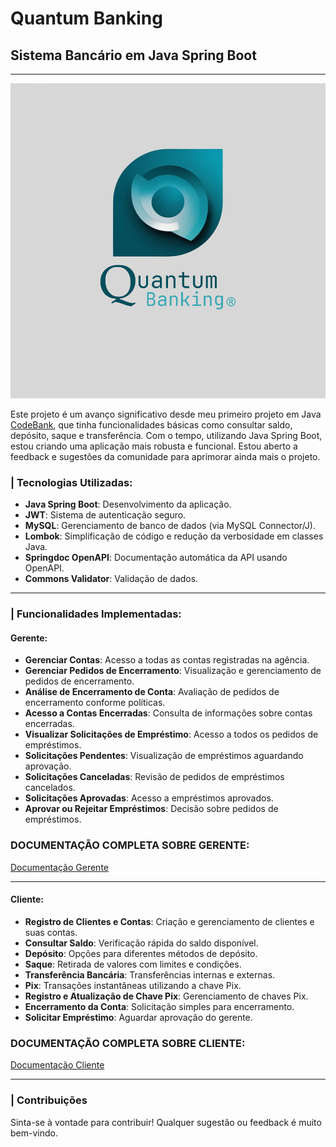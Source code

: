 # Quantum Banking
## Sistema Bancário em Java Spring Boot
___

<img src="Quantum Banking - Logo.png" alt="Logo Quantum Banking">

Este projeto é um avanço significativo desde meu primeiro projeto em Java [CodeBank](https://github.com/caaiofeerreira/CodeBank), que tinha funcionalidades básicas como consultar saldo, depósito, saque e transferência. Com o tempo, utilizando Java Spring Boot, estou criando uma aplicação mais robusta e funcional. Estou aberto a feedback e sugestões da comunidade para aprimorar ainda mais o projeto.

### | Tecnologias Utilizadas:
- **Java Spring Boot**: Desenvolvimento da aplicação.
- **JWT**: Sistema de autenticação seguro.
- **MySQL**: Gerenciamento de banco de dados (via MySQL Connector/J).
- **Lombok**: Simplificação de código e redução da verbosidade em classes Java.
- **Springdoc OpenAPI**: Documentação automática da API usando OpenAPI.
- **Commons Validator**: Validação de dados.

___

### | Funcionalidades Implementadas:

#### Gerente:
- **Gerenciar Contas**: Acesso a todas as contas registradas na agência.
- **Gerenciar Pedidos de Encerramento**: Visualização e gerenciamento de pedidos de encerramento.
- **Análise de Encerramento de Conta**: Avaliação de pedidos de encerramento conforme políticas.
- **Acesso a Contas Encerradas**: Consulta de informações sobre contas encerradas.
- **Visualizar Solicitações de Empréstimo**: Acesso a todos os pedidos de empréstimos.
- **Solicitações Pendentes**: Visualização de empréstimos aguardando aprovação.
- **Solicitações Canceladas**: Revisão de pedidos de empréstimos cancelados.
- **Solicitações Aprovadas**: Acesso a empréstimos aprovados.
- **Aprovar ou Rejeitar Empréstimos**: Decisão sobre pedidos de empréstimos.

### DOCUMENTAÇÃO COMPLETA SOBRE GERENTE:
[Documentação Gerente](https://github.com/caaiofeerreira/quantumbanking/tree/main/src/main/java/com/banking/quantum/manager)

---

#### Cliente:
- **Registro de Clientes e Contas**: Criação e gerenciamento de clientes e suas contas.
- **Consultar Saldo**: Verificação rápida do saldo disponível.
- **Depósito**: Opções para diferentes métodos de depósito.
- **Saque**: Retirada de valores com limites e condições.
- **Transferência Bancária**: Transferências internas e externas.
- **Pix**: Transações instantâneas utilizando a chave Pix.
- **Registro e Atualização de Chave Pix**: Gerenciamento de chaves Pix.
- **Encerramento da Conta**: Solicitação simples para encerramento.
- **Solicitar Empréstimo**: Aguardar aprovação do gerente.

### DOCUMENTAÇÃO COMPLETA SOBRE CLIENTE:
[Documentação Cliente](https://github.com/caaiofeerreira/quantumbanking/tree/main/src/main/java/com/banking/quantum/client)

---

### | Contribuições
Sinta-se à vontade para contribuir! Qualquer sugestão ou feedback é muito bem-vindo.